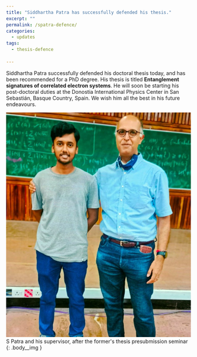 ```yaml
---
title: "Siddhartha Patra has successfully defended his thesis."
excerpt: ""
permalink: /spatra-defence/
categories:
  - updates
tags:
  - thesis-defence

---
```


Siddhartha Patra successfully defended his doctoral thesis today, and has been recommended for a PhD degree. His thesis is titled **Entanglement signatures of correlated electron systems**. He will soon be starting his post-doctoral duties at the Donostia International Physics Center in San Sebastián, Basque Country, Spain. We wish him all the  best in his future endeavours.

![](../assets/images/gallery/spa_presub.jpeg)
S Patra and his supervisor, after the former's thesis presubmission seminar
{: .body__img }
